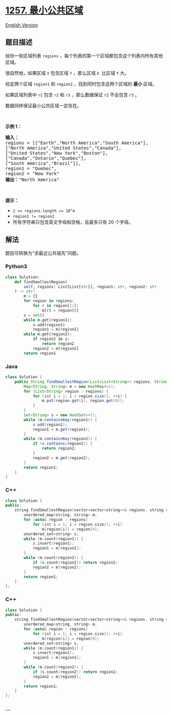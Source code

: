 # [1257. 最小公共区域](https://leetcode.cn/problems/smallest-common-region)

[English Version](/solution/1200-1299/1257.Smallest%20Common%20Region/README_EN.md)

## 题目描述

<!-- 这里写题目描述 -->

<p>给你一些区域列表&nbsp;<code>regions</code> ，每个列表的第一个区域都包含这个列表内所有其他区域。</p>

<p>很自然地，如果区域&nbsp;<code>X</code> 包含区域&nbsp;<code>Y</code> ，那么区域&nbsp;<code>X</code> &nbsp;比区域&nbsp;<code>Y</code> 大。</p>

<p>给定两个区域&nbsp;<code>region1</code>&nbsp;和&nbsp;<code>region2</code> ，找到同时包含这两个区域的&nbsp;<strong>最小&nbsp;</strong>区域。</p>

<p>如果区域列表中&nbsp;<code>r1</code>&nbsp;包含&nbsp;<code>r2</code>&nbsp;和&nbsp;<code>r3</code> ，那么数据保证&nbsp;<code>r2</code> 不会包含&nbsp;<code>r3</code>&nbsp;。</p>

<p>数据同样保证最小公共区域一定存在。</p>

<p>&nbsp;</p>

<p><strong>示例 1：</strong></p>

<pre>
<strong>输入：
</strong>regions = [[&quot;Earth&quot;,&quot;North America&quot;,&quot;South America&quot;],
[&quot;North America&quot;,&quot;United States&quot;,&quot;Canada&quot;],
[&quot;United States&quot;,&quot;New York&quot;,&quot;Boston&quot;],
[&quot;Canada&quot;,&quot;Ontario&quot;,&quot;Quebec&quot;],
[&quot;South America&quot;,&quot;Brazil&quot;]],
region1 = &quot;Quebec&quot;,
region2 = &quot;New York&quot;
<strong>输出：</strong>&quot;North America&quot;
</pre>

<p>&nbsp;</p>

<p><strong>提示：</strong></p>

<ul>
	<li><code>2 &lt;= regions.length &lt;= 10^4</code></li>
	<li><code>region1 != region2</code></li>
	<li>所有字符串只包含英文字母和空格，且最多只有&nbsp;20 个字母。</li>
</ul>

## 解法

<!-- 这里可写通用的实现逻辑 -->

题目可转换为“求最近公共祖先”问题。

<!-- tabs:start -->

### **Python3**

<!-- 这里可写当前语言的特殊实现逻辑 -->

```python
class Solution:
    def findSmallestRegion(
        self, regions: List[List[str]], region1: str, region2: str
    ) -> str:
        m = {}
        for region in regions:
            for r in region[1:]:
                m[r] = region[0]
        s = set()
        while m.get(region1):
            s.add(region1)
            region1 = m[region1]
        while m.get(region2):
            if region2 in s:
                return region2
            region2 = m[region2]
        return region1
```

### **Java**

<!-- 这里可写当前语言的特殊实现逻辑 -->

```java
class Solution {
    public String findSmallestRegion(List<List<String>> regions, String region1, String region2) {
        Map<String, String> m = new HashMap<>();
        for (List<String> region : regions) {
            for (int i = 1; i < region.size(); ++i) {
                m.put(region.get(i), region.get(0));
            }
        }
        Set<String> s = new HashSet<>();
        while (m.containsKey(region1)) {
            s.add(region1);
            region1 = m.get(region1);
        }
        while (m.containsKey(region2)) {
            if (s.contains(region2)) {
                return region2;
            }
            region2 = m.get(region2);
        }
        return region1;
    }
}
```

### **C++**

```cpp
class Solution {
public:
    string findSmallestRegion(vector<vector<string>>& regions, string region1, string region2) {
        unordered_map<string, string> m;
        for (auto& region : regions)
            for (int i = 1; i < region.size(); ++i)
                m[region[i]] = region[0];
        unordered_set<string> s;
        while (m.count(region1)) {
            s.insert(region1);
            region1 = m[region1];
        }
        while (m.count(region2)) {
            if (s.count(region2)) return region2;
            region2 = m[region2];
        }
        return region1;
    }
};
```

### **C++**

```cpp
class Solution {
public:
    string findSmallestRegion(vector<vector<string>>& regions, string region1, string region2) {
        unordered_map<string, string> m;
        for (auto& region : regions)
            for (int i = 1; i < region.size(); ++i)
                m[region[i]] = region[0];
        unordered_set<string> s;
        while (m.count(region1)) {
            s.insert(region1);
            region1 = m[region1];
        }
        while (m.count(region2)) {
            if (s.count(region2)) return region2;
            region2 = m[region2];
        }
        return region1;
    }
};
```

### **...**

```

```

<!-- tabs:end -->
